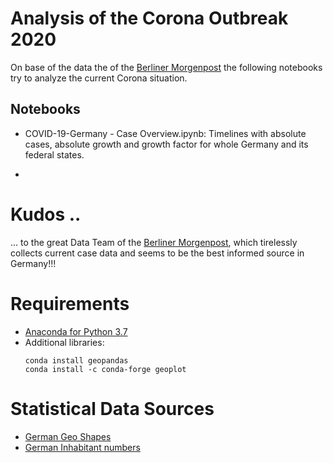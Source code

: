 # Analysis of the Corona Outbreak 2020

On base of the data the of the [Berliner Morgenpost](https://interaktiv.morgenpost.de/corona-virus-karte-infektionen-deutschland-weltweit/) the following notebooks try to analyze the current Corona situation.

## Notebooks

- COVID-19-Germany - Case Overview.ipynb:
  Timelines with absolute cases, absolute growth and growth factor for whole Germany and its federal states.

-

# Kudos ..

... to the great Data Team of the [Berliner Morgenpost](https://interaktiv.morgenpost.de/corona-virus-karte-infektionen-deutschland-weltweit/), which tirelessly collects current case data and seems to be the best informed source in Germany!!!

# Requirements

- [Anaconda for Python 3.7](https://www.anaconda.com/distribution/)
- Additional libraries:
  ```
  conda install geopandas
  conda install -c conda-forge geoplot
  ```

# Statistical Data Sources

- [German Geo Shapes](https://www.diva-gis.org/gdata)
- [German Inhabitant numbers](https://de.wikipedia.org/wiki/Liste_der_deutschen_Bundesl%C3%A4nder_nach_Bev%C3%B6lkerung)
